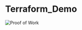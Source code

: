 # Terraform_Demo
![Proof of Work](https://user-images.githubusercontent.com/117544860/214235246-b5ea9fdb-70c0-4b53-9d3e-aa289fbb3f94.png)
